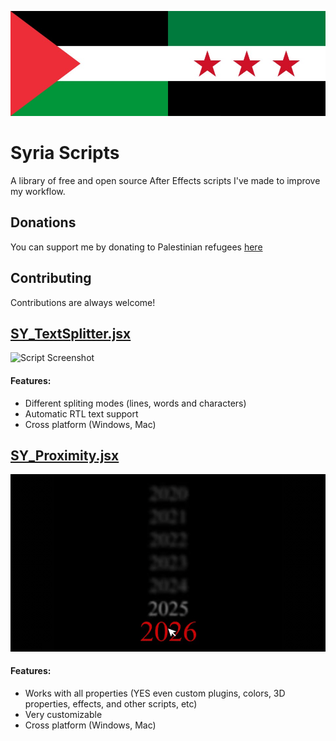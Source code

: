 ![Logo](https://raw.githubusercontent.com/Sphiment/Syria-Scripts/refs/heads/main/media/banner.jpg)

# Syria Scripts

A library of free and open source After Effects scripts I've made to improve my workflow.
## Donations
You can support me by donating to Palestinian refugees [here](https://idrf.ca/appeal/palestine/)
## Contributing
Contributions are always welcome!

## [SY_TextSplitter.jsx](https://github.com/Sphiment/Syria-Scripts/blob/main/Scripts/SY_TextSplitter.jsx)
![Script Screenshot](https://raw.githubusercontent.com/Sphiment/Syria-Scripts/refs/heads/main/media/SY_TextSplitter.gif)
#### Features:
- Different spliting modes (lines, words and characters)
- Automatic RTL text support
- Cross platform (Windows, Mac)

## [SY_Proximity.jsx](https://github.com/Sphiment/Syria-Scripts/blob/main/Scripts/SY_Proximity.jsx)
![Script Screenshot](https://raw.githubusercontent.com/Sphiment/Syria-Scripts/refs/heads/main/media/SY_Proximity.gif)
#### Features:
- Works with all properties (YES even custom plugins, colors, 3D properties, effects, and other scripts, etc)
- Very customizable
- Cross platform (Windows, Mac)
